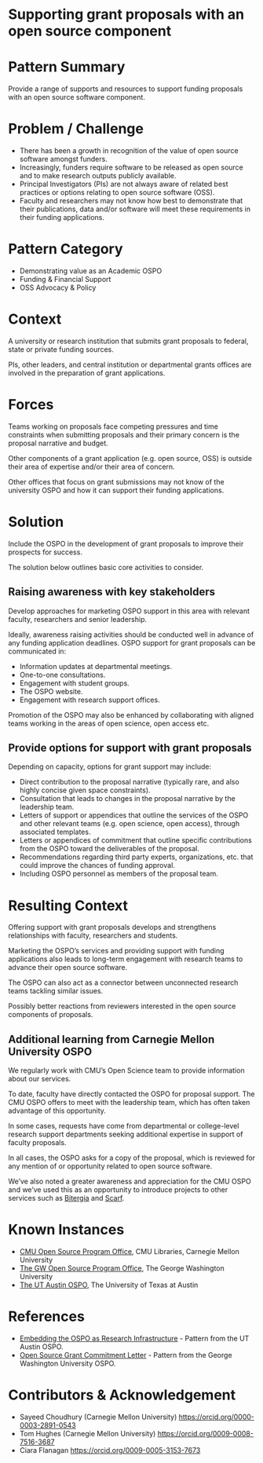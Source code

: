# Supporting grant proposals with an open source component

# Pattern Summary

Provide a range of supports and resources to support funding proposals with an open source software component.

# Problem / Challenge

* There has been a growth in recognition of the value of open source software amongst funders.
* Increasingly, funders require software to be released as open source and to make research outputs publicly available.
* Principal Investigators (PIs) are not always aware of related best practices or options relating to open source software (OSS).
* Faculty and researchers may not know how best to demonstrate that their publications, data and/or software will meet these requirements in their funding applications.

# Pattern Category

* Demonstrating value as an Academic OSPO
* Funding & Financial Support
* OSS Advocacy & Policy
  
# Context

A university or research institution that submits grant proposals to federal, state or private funding sources.

PIs, other leaders, and central institution or departmental grants offices are involved in the preparation of grant applications.

# Forces

Teams working on proposals face competing pressures and time constraints when submitting proposals and their primary concern is the proposal narrative and budget. 

Other components of a grant application (e.g. open source, OSS) is outside their area of expertise and/or their area of concern.

Other offices that focus on grant submissions may not know of the university OSPO and how it can support their funding applications. 

# Solution

Include the OSPO in the development of grant proposals to improve their prospects for success.

The solution below outlines basic core activities to consider.

## Raising awareness with key stakeholders

Develop approaches for marketing OSPO support in this area with relevant faculty, researchers and senior leadership. 

Ideally, awareness raising activities should be conducted well in advance of any funding application deadlines. OSPO support for grant proposals can be communicated in:

* Information updates at departmental meetings.
* One-to-one consultations.
* Engagement with student groups.
* The OSPO website.
* Engagement with research support offices.

Promotion of the OSPO may also be enhanced by collaborating with aligned teams working in the areas of open science, open access etc.

## Provide options for support with grant proposals

Depending on capacity, options for grant support may include:

* Direct contribution to the proposal narrative (typically rare, and also highly concise given space constraints).
* Consultation that leads to changes in the proposal narrative by the leadership team.
* Letters of support or appendices that outline the services of the OSPO and other relevant teams (e.g. open science, open access), through associated templates.
* Letters or appendices of commitment that outline specific contributions from the OSPO toward the deliverables of the proposal.
* Recommendations regarding third party experts, organizations, etc. that could improve the chances of funding approval. 
* Including OSPO personnel as members of the proposal team.

# Resulting Context

Offering support with grant proposals develops and strengthens relationships with faculty, researchers and students.

Marketing the OSPO’s services and providing support with funding applications also leads to long-term engagement with research teams to advance their open source software.

The OSPO can also act as a connector between unconnected research teams tackling similar issues.  

Possibly better reactions from reviewers interested in the open source components of proposals.

## Additional learning from Carnegie Mellon University OSPO

We regularly work with CMU’s Open Science team to provide information about our services.

To date, faculty have directly contacted the OSPO for proposal support. The CMU OSPO offers to meet with the leadership team, which has often taken advantage of this opportunity. 

In some cases, requests have come from departmental or college-level research support departments seeking additional expertise in support of faculty proposals. 

In all cases, the OSPO asks for a copy of the proposal, which is reviewed for any mention of or opportunity related to open source software. 

We’ve also noted a greater awareness and appreciation for the CMU OSPO and we’ve used this as an opportunity to introduce projects to other services such as [Bitergia](https://bitergia.com/) and [Scarf](https://about.scarf.sh/).

# Known Instances

* [CMU Open Source Program Office](https://www.library.cmu.edu/services/ospo), CMU Libraries, Carnegie Mellon University
* [The GW Open Source Program Office](https://ospo.gwu.edu/), The George Washington University
* [The UT Austin OSPO](https://opensource.utexas.edu/), The University of Texas at Austin

# References

* [Embedding the OSPO as Research Infrastructure](https://github.com/CURIOSSorg/curioss-patterns/blob/main/embedding-the-ospo-as-research-infrastructure.md) - Pattern from the UT Austin OSPO.
* [Open Source Grant Commitment Letter](https://github.com/CURIOSSorg/curioss-patterns/blob/main/open-source-grant-commitment-letter.md) - Pattern from the George Washington University OSPO.

# Contributors & Acknowledgement

* Sayeed Choudhury (Carnegie Mellon University) https://orcid.org/0000-0003-2891-0543
* Tom Hughes (Carnegie Mellon University) https://orcid.org/0009-0008-7516-3687
* Ciara Flanagan https://orcid.org/0009-0005-3153-7673


